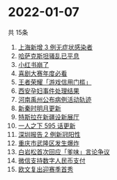 # 2022-01-07
  共 15条

  <!-- BEGIN -->
  <!-- 最后更新时间:Fri Jan 07 2022 15:12:16 GMT+0000 (Coordinated Universal Time) -->
  1. [上海新增 3 例无症状感染者](https://www.zhihu.com/search?q=上海疫情)
1. [哈萨克斯坦骚乱已平息](https://www.zhihu.com/search?q=哈萨克斯坦)
1. [小红书崩了](https://www.zhihu.com/search?q=小红书崩了)
1. [喜剧大赛年度必看](https://www.zhihu.com/search?q=一年一度喜剧大赛)
1. [王者荣耀「游戏信用门槛」](https://www.zhihu.com/search?q=王者荣耀)
1. [西安孕妇事件处理结果](https://www.zhihu.com/search?q=西安孕妇)
1. [河南禹州公布病例活动轨迹](https://www.zhihu.com/search?q=河南疫情)
1. [新秦时明月更新](https://www.zhihu.com/search?q=新秦时明月)
1. [特斯拉在新疆设新展厅](https://www.zhihu.com/search?q=特斯拉)
1. [一人之下 595 话更新](https://www.zhihu.com/search?q=一人之下)
1. [深圳报告 2 例新冠阳性](https://www.zhihu.com/search?q=深圳疫情)
1. [重庆市武隆区发生爆炸](https://www.zhihu.com/search?q=重庆爆炸)
1. [白岩松首次回应「爹味」言论争议](https://www.zhihu.com/search?q=白岩松)
1. [微信支持数字人民币支付](https://www.zhihu.com/search?q=数字人民币)
1. [欧文复出迎赛季首秀](https://www.zhihu.com/search?q=欧文复出)
  <!-- END -->
  
